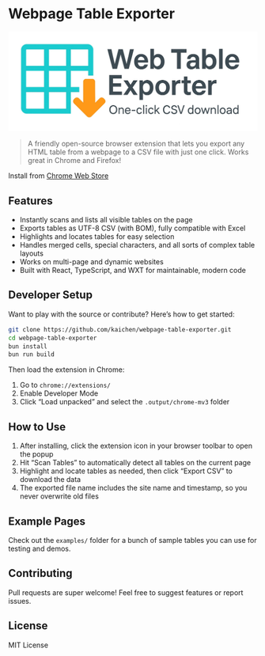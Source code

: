 # Webpage Table Exporter

![promo-image](assets/promo-img-1400x560.jpg)

> A friendly open-source browser extension that lets you export any HTML table from a webpage to a CSV file with just one click. Works great in Chrome and Firefox!

Install from [Chrome Web Store](https://chromewebstore.google.com/detail/web-page-table-exporter/llceinicghclnlgofnagejkeibfpgcop)

## Features
- Instantly scans and lists all visible tables on the page
- Exports tables as UTF-8 CSV (with BOM), fully compatible with Excel
- Highlights and locates tables for easy selection
- Handles merged cells, special characters, and all sorts of complex table layouts
- Works on multi-page and dynamic websites
- Built with React, TypeScript, and WXT for maintainable, modern code

## Developer Setup
Want to play with the source or contribute? Here’s how to get started:

```bash
git clone https://github.com/kaichen/webpage-table-exporter.git
cd webpage-table-exporter
bun install
bun run build
```

Then load the extension in Chrome:
1. Go to `chrome://extensions/`
2. Enable Developer Mode
3. Click “Load unpacked” and select the `.output/chrome-mv3` folder

## How to Use
1. After installing, click the extension icon in your browser toolbar to open the popup
2. Hit “Scan Tables” to automatically detect all tables on the current page
3. Highlight and locate tables as needed, then click “Export CSV” to download the data
4. The exported file name includes the site name and timestamp, so you never overwrite old files

## Example Pages
Check out the `examples/` folder for a bunch of sample tables you can use for testing and demos.

## Contributing
Pull requests are super welcome! Feel free to suggest features or report issues.

## License
MIT License

